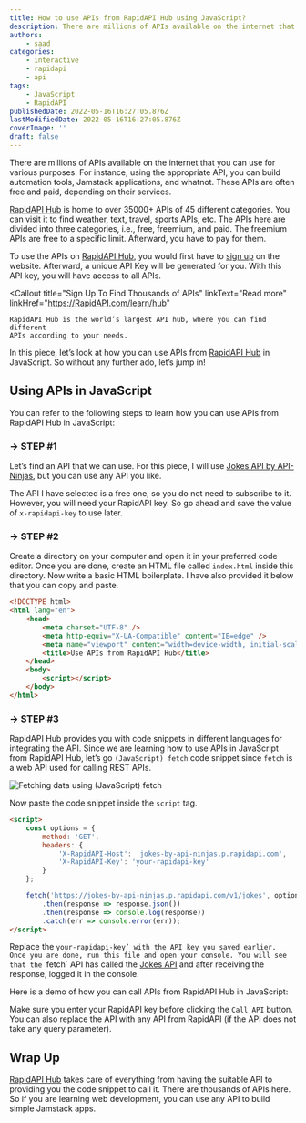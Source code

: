 ```yaml
---
title: How to use APIs from RapidAPI Hub using JavaScript?
description: There are millions of APIs available on the internet that you can use for various purposes. This piece will help you to learn how to use any API from RapidAPI Hub in JavaScript.
authors:
    - saad
categories:
    - interactive
    - rapidapi
    - api
tags:
    - JavaScript
    - RapidAPI
publishedDate: 2022-05-16T16:27:05.876Z
lastModifiedDate: 2022-05-16T16:27:05.876Z
coverImage: ''
draft: false
---
```


<Lead>

There are millions of APIs available on the internet that you can use for various purposes. For instance, using the appropriate API, you can build automation tools, Jamstack applications, and whatnot. These APIs are often free and paid, depending on their services.

</Lead>

[RapidAPI Hub](https://RapidAPI.com/hub?utm_source=RapidAPI.com/guides&utm_medium=DevRel&utm_campaign=DevRel) is home to over 35000+ APIs of 45 different categories. You can visit it to find weather, text, travel, sports APIs, etc. The APIs here are divided into three categories, i.e., free, freemium, and paid. The freemium APIs are free to a specific limit. Afterward, you have to pay for them.

To use the APIs on [RapidAPI Hub](https://RapidAPI.com/hub?utm_source=RapidAPI.com/guides&utm_medium=DevRel&utm_campaign=DevRel), you would first have to [sign up](https://rapidapi.com/auth/sign-up?utm_source=RapidAPI.com/guides&utm_medium=DevRel&utm_campaign=DevRel) on the website. Afterward, a unique API Key will be generated for you. With this API key, you will have access to all APIs.

<Callout
	title="Sign Up To Find Thousands of APIs"
	linkText="Read more"
	linkHref="https://RapidAPI.com/learn/hub"
>
	RapidAPI Hub is the world’s largest API hub, where you can find different
	APIs according to your needs.
</Callout>

In this piece, let’s look at how you can use APIs from [RapidAPI Hub](https://RapidAPI.com/hub?utm_source=RapidAPI.com/guides&utm_medium=DevRel&utm_campaign=DevRel) in JavaScript. So without any further ado, let’s jump in!

## Using APIs in JavaScript

You can refer to the following steps to learn how you can use APIs from RapidAPI Hub in JavaScript:

### → STEP #1

Let’s find an API that we can use. For this piece, I will use [Jokes API by API-Ninjas](https://RapidAPI.com/apininjas/api/jokes-by-api-ninjas?utm_source=RapidAPI.com%2Fguides&utm_medium=DevRel&utm_campaign=DevRel), but you can use any API you like.

The API I have selected is a free one, so you do not need to subscribe to it. However, you will need your RapidAPI key. So go ahead and save the value of `x-rapidapi-key` to use later.

### → STEP #2

Create a directory on your computer and open it in your preferred code editor. Once you are done, create an HTML file called `index.html` inside this directory. Now write a basic HTML boilerplate. I have also provided it below that you can copy and paste.

```html
<!DOCTYPE html>
<html lang="en">
	<head>
		<meta charset="UTF-8" />
		<meta http-equiv="X-UA-Compatible" content="IE=edge" />
		<meta name="viewport" content="width=device-width, initial-scale=1.0" />
		<title>Use APIs from RapidAPI Hub</title>
	</head>
	<body>
		<script></script>
	</body>
</html>
```

### → STEP #3

RapidAPI Hub provides you with code snippets in different languages for integrating the API. Since we are learning how to use APIs in JavaScript from RapidAPI Hub, let’s go `(JavaScript) fetch` code snippet since `fetch` is a web API used for calling REST APIs.

![Fetching data using (JavaScript) fetch](https://raw.githubusercontent.com/RapidAPI/DevRel-Stack-Data/12a1f39817287fca68fdd878403799406d09719c/guides/posts/call-apis-javascript-rapidapi-hub/images/code-snippet.png)

Now paste the code snippet inside the `script` tag.

```html
<script>
	const options = {
		method: 'GET',
		headers: {
			'X-RapidAPI-Host': 'jokes-by-api-ninjas.p.rapidapi.com',
			'X-RapidAPI-Key': 'your-rapidapi-key'
		}
	};

	fetch('https://jokes-by-api-ninjas.p.rapidapi.com/v1/jokes', options)
		.then(response => response.json())
		.then(response => console.log(response))
		.catch(err => console.error(err));
</script>
```

Replace the `your-rapidapi-key’ with the API key you saved earlier. Once you are done, run this file and open your console. You will see that the `fetch` API has called the [Jokes API](https://RapidAPI.com/apininjas/api/jokes-by-api-ninjas?utm_source=RapidAPI.com%2Fguides&utm_medium=DevRel&utm_campaign=DevRel) and after receiving the response, logged it in the console.

Here is a demo of how you can call APIs from RapidAPI Hub in JavaScript:

<CallRapidAPIHubAPI />

Make sure you enter your RapidAPI key before clicking the `Call API` button. You can also replace the API with any API from RapidAPI (if the API does not take any query parameter).

## Wrap Up

[RapidAPI Hub](https://RapidAPI.com/hub?utm_source=RapidAPI.com/guides&utm_medium=DevRel&utm_campaign=DevRel) takes care of everything from having the suitable API to providing you the code snippet to call it. There are thousands of APIs here. So if you are learning web development, you can use any API to build simple Jamstack apps.

